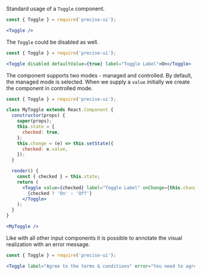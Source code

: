 Standard usage of a `Toggle` component.

```jsx
const { Toggle } = require('precise-ui');

<Toggle />
```

The `Toggle` could be disabled as well.

```jsx
const { Toggle } = require('precise-ui');

<Toggle disabled defaultValue={true} label="Toggle Label">On</Toggle>
```

The component supports two modes - managed and controlled. By default, the managed mode is selected. When we supply a `value` initially we create the component in controlled mode.

```jsx
const { Toggle } = require('precise-ui');

class MyToggle extends React.Component {
  constructor(props) {
    super(props);
    this.state = {
      checked: true,
    };
    this.change = (e) => this.setState({
      checked: e.value,
    });
  }

  render() {
    const { checked } = this.state;
    return (
      <Toggle value={checked} label="Toggle Label" onChange={this.change}>
        {checked ? 'On' : 'Off'}
      </Toggle>
    );
  }
}

<MyToggle />
```

Like with all other input components it is possible to annotate the visual realization with an error message.

```jsx
const { Toggle } = require('precise-ui');

<Toggle label="Agree to the terms & conditions" error="You need to agree">Agree</Toggle>
```
